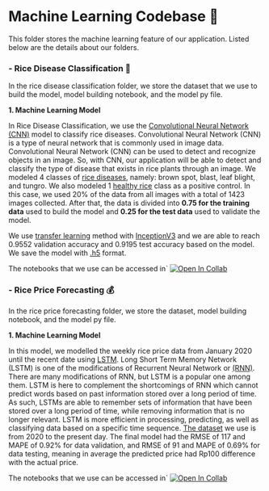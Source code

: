 # Machine Learning Codebase 🌾

This folder stores the machine learning feature of our application. Listed below are the details about our folders.

### - Rice Disease Classification 🦠

  <p>In the rice disease classification folder, we store the dataset that we use to build the model, model building notebook, and the model py file. </p>
  
  **1. Machine Learning Model**

In Rice Disease Classification, we use the [Convolutional Neural Network (CNN)](https://www.tensorflow.org/tutorials/images/cnn) model to classify rice diseases. Convolutional Neural Network (CNN) is a type of neural network that is commonly used in image data. Convolutional Neural Network (CNN) can be used to detect and recognize objects in an image. So, with CNN, our application will be able to detect and classify the type of disease that exists in rice plants through an image. We modeled 4 classes of [rice diseases](https://www.kaggle.com/datasets/shareef0612/riceleaf-dataset), namely: brown spot, blast, leaf blight, and tungro. We also modeled 1 [healthy rice](https://www.kaggle.com/datasets/gutierrezsoares/rice-leafs-500px) class as a positive control. In this case, we used 20% of the data from all images with a total of 1423 images collected. After that, the data is divided into **0.75 for the training data** used to build the model and **0.25 for the test data** used to validate the model.
 
We use [transfer learning](https://www.tensorflow.org/tutorials/images/transfer_learning) method with [InceptionV3](https://keras.io/api/applications/inceptionv3/) and we are able to reach 0.9552 validation accuracy and 0.9195 test accuracy based on the model. We save the model with [.h5]([https://www.tensorflow.org/tutorials/images/transfer_learning](https://www.tensorflow.org/tutorials/keras/save_and_load)) format.
 
The notebooks that we use can be accessed in` [![Open In Collab](https://colab.research.google.com/assets/colab-badge.svg)](https://colab.research.google.com/drive/1LTlVFqXsu22dOASi0gcyF6dbU51Pbfqq?usp=sharing) 
  
### - Rice Price Forecasting 💰
In the rice price forecasting folder, we store the dataset, model building notebook, and the model py file. 
  
  **1. Machine Learning Model**
  
In this model, we modelled the weekly rice price data from January 2020 until the recent date using [LSTM](https://www.tensorflow.org/api_docs/python/tf/keras/layers/LSTM). Long Short Term Memory Network (LSTM) is one of the modifications of Recurrent Neural Network or [(RNN)](https://www.tensorflow.org/guide/keras/working_with_rnns). There are many modifications of RNN, but LSTM is a popular one among them. LSTM is here to complement the shortcomings of RNN which cannot predict words based on past information stored over a long period of time. As such, LSTMs are able to remember sets of information that have been stored over a long period of time, while removing information that is no longer relevant. LSTM is more efficient in processing, predicting, as well as classifying data based on a specific time sequence. [The dataset](https://drive.google.com/file/d/1gTJX9XwVjiS_DZkNg3iuxc9dHSVGUJlz/view?usp=sharing) we use is from 2020 to the present day.
The final model had the RMSE of 117 and MAPE of 0.92% for data validation, and RMSE of 91 and MAPE of 0.69% for data testing, meaning in average the predicted price had Rp100 difference with the actual price. 

The notebooks that we use can be accessed in` [![Open In Collab](https://colab.research.google.com/assets/colab-badge.svg)](https://colab.research.google.com/drive/1SvRQxHVNiKjdcH4QP0wGNhTBYxz2HBfc?usp=sharing#scrollTo=hsKgcKUy4ujg)
